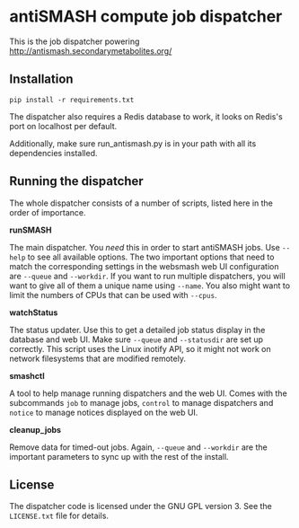 antiSMASH compute job dispatcher
================================

This is the job dispatcher powering http://antismash.secondarymetabolites.org/

Installation
------------

```
pip install -r requirements.txt
```

The dispatcher also requires a Redis database to work, it looks on
Redis's port on localhost per default.

Additionally, make sure run_antismash.py is in your path with all its dependencies installed.

Running the dispatcher
----------------------

The whole dispatcher consists of a number of scripts, listed here in the order of importance.

**runSMASH**

The main dispatcher. You _need_ this in order to start antiSMASH jobs.
Use `--help` to see all available options. The two important options that need to match
the corresponding settings in the websmash web UI configuration are `--queue` and `--workdir`.
If you want to run multiple dispatchers, you will want to give all of them a unique name using
`--name`. You also might want to limit the numbers of CPUs that can be used with `--cpus`.

**watchStatus**

The status updater. Use this to get a detailed job status display in the database and web UI.
Make sure `--queue` and `--statusdir` are set up correctly. This script uses the Linux inotify API,
so it might not work on network filesystems that are modified remotely.

**smashctl**

A tool to help manage running dispatchers and the web UI. Comes with the subcommands `job` to manage jobs,
`control` to manage dispatchers and `notice` to manage notices displayed on the web UI.

**cleanup_jobs**

Remove data for timed-out jobs. Again, `--queue` and `--workdir` are the important parameters to sync up
with the rest of the install.

License
-------

The dispatcher code is licensed under the GNU GPL version 3.
See the `LICENSE.txt` file for details.
